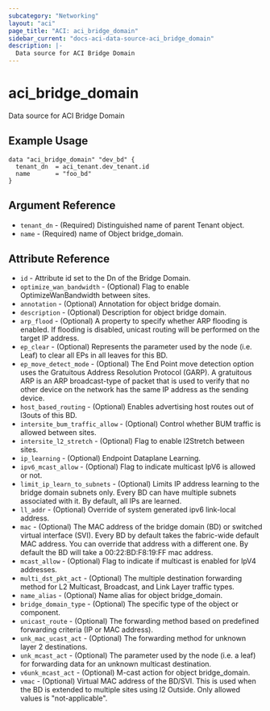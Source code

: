 ```yaml
---
subcategory: "Networking"
layout: "aci"
page_title: "ACI: aci_bridge_domain"
sidebar_current: "docs-aci-data-source-aci_bridge_domain"
description: |-
  Data source for ACI Bridge Domain
---
```


# aci_bridge_domain

Data source for ACI Bridge Domain

## Example Usage

```hcl
data "aci_bridge_domain" "dev_bd" {
  tenant_dn  = aci_tenant.dev_tenant.id
  name       = "foo_bd"
}
```

## Argument Reference

- `tenant_dn` - (Required) Distinguished name of parent Tenant object.
- `name` - (Required) name of Object bridge_domain.

## Attribute Reference

- `id` - Attribute id set to the Dn of the Bridge Domain.
- `optimize_wan_bandwidth` - (Optional) Flag to enable OptimizeWanBandwidth between sites.
- `annotation` - (Optional) Annotation for object bridge domain.
- `description` - (Optional) Description for object bridge domain.
- `arp_flood` - (Optional) A property to specify whether ARP flooding is enabled. If flooding is disabled, unicast routing will be performed on the target IP address.
- `ep_clear` - (Optional) Represents the parameter used by the node (i.e. Leaf) to clear all EPs in all leaves for this BD.
- `ep_move_detect_mode` - (Optional) The End Point move detection option uses the Gratuitous Address Resolution Protocol (GARP). A gratuitous ARP is an ARP broadcast-type of packet that is used to verify that no other device on the network has the same IP address as the sending device.
- `host_based_routing` - (Optional) Enables advertising host routes out of l3outs of this BD.
- `intersite_bum_traffic_allow` - (Optional) Control whether BUM traffic is allowed between sites.
- `intersite_l2_stretch` - (Optional) Flag to enable l2Stretch between sites.
- `ip_learning` - (Optional) Endpoint Dataplane Learning.
- `ipv6_mcast_allow` - (Optional) Flag to indicate multicast IpV6 is allowed or not.
- `limit_ip_learn_to_subnets` - (Optional) Limits IP address learning to the bridge domain subnets only. Every BD can have multiple subnets associated with it. By default, all IPs are learned.
- `ll_addr` - (Optional) Override of system generated ipv6 link-local address.
- `mac` - (Optional) The MAC address of the bridge domain (BD) or switched virtual interface (SVI). Every BD by default takes the fabric-wide default MAC address. You can override that address with a different one. By default the BD will take a 00:22:BD:F8:19:FF mac address.
- `mcast_allow` - (Optional) Flag to indicate if multicast is enabled for IpV4 addresses.
- `multi_dst_pkt_act` - (Optional) The multiple destination forwarding method for L2 Multicast, Broadcast, and Link Layer traffic types.
- `name_alias` - (Optional) Name alias for object bridge_domain.
- `bridge_domain_type` - (Optional) The specific type of the object or component.
- `unicast_route` - (Optional) The forwarding method based on predefined forwarding criteria (IP or MAC address).
- `unk_mac_ucast_act` - (Optional) The forwarding method for unknown layer 2 destinations.
- `unk_mcast_act` - (Optional) The parameter used by the node (i.e. a leaf) for forwarding data for an unknown multicast destination.
- `v6unk_mcast_act` - (Optional) M-cast action for object bridge_domain.
- `vmac` - (Optional) Virtual MAC address of the BD/SVI. This is used when the BD is extended to multiple sites using l2 Outside. Only allowed values is "not-applicable".
